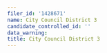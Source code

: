 ```yaml
---
filer_id: '1428671'
name: City Council District 3
candidate_controlled_id: ''
data_warning: 
title: City Council District 3
---
```

